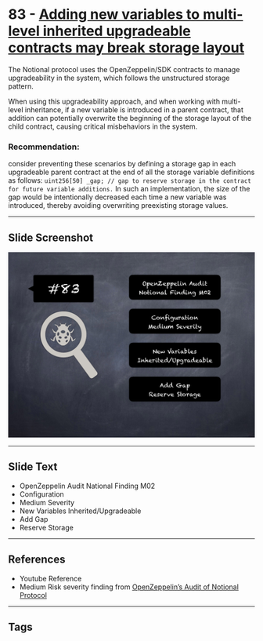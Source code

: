 
# 83 - [Adding new variables to multi-level inherited upgradeable contracts may break storage layout](./Adding%20new%20variables%20to%20multi-level%20inherited%20upgradeable%20contracts%20may%20break%20storage%20layout.md)

The Notional protocol uses the OpenZeppelin/SDK contracts to manage upgradeability in the system, which follows the unstructured storage pattern. 

When using this upgradeability approach, and when working with multi-level inheritance, if a new variable is introduced in a parent contract, that addition can potentially overwrite the beginning of the storage layout of the child contract, causing critical misbehaviors in the system.

### Recommendation:
consider preventing these scenarios by defining a storage gap in each upgradeable parent contract at the end of all the storage variable definitions as follows: `uint256[50] _gap; // gap to reserve storage in the contract for future variable additions.` In such an implementation, the size of the gap would be intentionally decreased each time a new variable was introduced, thereby avoiding overwriting preexisting storage values.
___
## Slide Screenshot
![083.png](../../images/7.%20Audit%20Findings%20101/083.png)
___
## Slide Text
- OpenZeppelin Audit National Finding M02
- Configuration
- Medium Severity
- New Variables Inherited/Upgradeable
- Add Gap
- Reserve Storage
___
## References
- Youtube Reference
- Medium Risk severity finding from [OpenZeppelin’s Audit of Notional Protocol](https://blog.openzeppelin.com/notional-audit/)
___
## Tags
